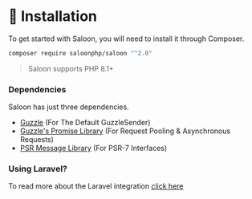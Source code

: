 # 👋 Installation

To get started with Saloon, you will need to install it through Composer.&#x20;

```bash
composer require saloonphp/saloon "^2.0"
```

> Saloon supports PHP 8.1+

### Dependencies

Saloon has just three dependencies.

* [Guzzle](https://github.com/guzzle/guzzle) (For The Default GuzzleSender)
* [Guzzle's Promise Library](https://github.com/guzzle/promises) (For Request Pooling & Asynchronous Requests)
* [PSR Message Library](https://github.com/php-fig/http-message) (For PSR-7 Interfaces)

### Using Laravel?

To read more about the Laravel integration [click here](../digging-deeper/laravel-integration.md)

